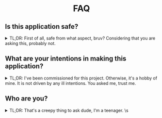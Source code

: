 <h1 align="center" style="font-weight: bold">
    FAQ
</h1>

## **Is this application safe?**

<details>
<summary>TL;DR: First of all, safe from what aspect, bruv? Considering that you are asking this, probably not.</summary>

<h3><b>Am I safe from authorities?</b></h3>

<details>
<summary>TL;DR: No, what you are doing right now most probably is illegal.</summary>

Really, you're asking me this? To be fair, it is a genuine concern. But like, assuming that you are 2-4 links deep on this website that only appeals to animanga pirates alike, you probably know what you are doing. Right? Right?

Okay, right. This is an FAQ, and I have to answer it... Fine... Look, you're not, and you will never be. <i>They</i> are watching your every move. Read the legalese of the app from <a href="terms of usage">here</a> Please be careful out there, kind stranger. I'm not (last line written by Github Copilot).

</details>

<h3><b>Is this application safe for my computer?</b></h3>

<details>
<summary>TL;DR: Yes, but not really. Safe enough to put a 99.99% safety guarantee on it, air commercials of it, and not get sued on the grounds of false advertisement.</summary>

No software is ever safe, and there will never be. Unless if we, for some mysterious and divine reason, gain the ability to prove if a program halts or not, which in this universe is impossible (relevant link: <a href="https://simple.wikipedia.org/wiki/Halting_problem">Halting problem</a>).

Enough of explaining the philosophical implications of this problematic question, and let us go to the real meat of the discussion. No, I can not assure you, as the developer of this application, that this application is safe. It is like asking if I poisoned your food; regardless of if I did it or not, I will dutifully deny the allegation, duh. Make of that what you will, but I am here to chase clout and make money out of it, not to compromise machines.

Well, with all that said, I also made it for personal use. And for that, I have to make it at the very least usable to the extent that it would not compromise the host machine that it is running on.

Don't trust me? The application is open-sourced. Every packaged application downloaded from the official site and Github repository is built from the same source as available on the official Github repository. If you know how to read the source code, you are free to do so, and inspect it. If you did do so, please hunt down some bugs for me. They haunt me at night, whenever I'm with my friends at the mall, just wherever I am. Please, I'm scared, I will very much appreciate it if you do.

To end this answer, well... I mean, you could run the thing on a virus checker. Although, what might be an innocuous yet insecure system API call might be flagged as a suspicious activity. Not that I am aware of anything of that sort in my application, but I think that that will suffice as an example.

</details>
</details>

## **What are your intentions in making this application?**

<details>

<summary>TL;DR: I've been commissioned for this project. Otherwise, it's a hobby of mine. It is not driven by any ill intentions. You asked me, trust me.</summary>

I have been commissioned by <a target="_blank" href="https://discord.com/users/250456851890569217">@HappyPurple(Discord, Mistilteinn#4793)</a>, owner of <a target="_blank" href="https://blog.ultralight.group">Ultralight Manga Translation Group</a> to make a downloader for a raws manga site provider called <a target="_blank" href="https://urasunday.com">urasunday.com</a>.

My intentions however are still the same as it was months ago. However, I have a side goal in mind right now: to attain popularity in the animanga piracy scene, enough to get me enough freelancing work and earn money.

Yes, that is it, really. I am in it for the money. Anyways, I would very much appreciate it if you could donate money or a little bit of your time to ths endeavour of mine, or commission me to do some work for you.

</details>

## **Who are you?**

<details>

<summary>TL;DR: That's a creepy thing to ask dude, I'm a teenager. \s</summary>

Hello, I am whi_ne, short for whitespace_negative. 17 at the time of writing. I am a python and a web developer, albeit shitty at both of them. I also do some freelance work. Nice to meet ya!

Yes, I use an alias; personal branding is dead. I also want to stay anonymous. However, my pics on multiple guys' DMs suggests otherwise. And yes, please do not dig up dirt on me, I will let you know everything there is to know about me.

</details>
